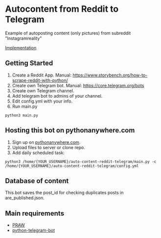 # Autocontent from Reddit to Telegram
Example of autoposting content (only pictures) from subreddit "Instagramreality"

[Implementation](https://t.me/reddit_instagramreality)

## Getting Started

1. Create a Reddit App. Manual: https://www.storybench.org/how-to-scrape-reddit-with-python/
2. Create own Telegram bot. Manual: https://core.telegram.org/bots
3. Create own Telegram channel. 
4. Add telegram bot to admins of your channel.
5. Edit config.yml with your info.
5. Run main.py
```
python3 main.py
```

## Hosting this bot on pythonanywhere.com

1. Sign up on [pythonanywhere.com](https://www.pythonanywhere.com/).
2. Upload files to server or clone repo.
3. Add daily scheduled task:
```
python3 /home/{YOUR_USERNAME}/auto-content-reddit-telegram/main.py -c /home/{YOUR_USERNAME}/auto-content-reddit-telegram/config.yml
```

## Database of content

This bot saves the post_id for checking duplicates posts in are_published.json.

## Main requirements

* [PRAW](https://praw.readthedocs.io/en/latest/)
* [python-telegram-bot](https://github.com/python-telegram-bot/python-telegram-bot)
